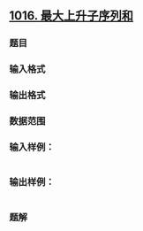 ## [1016. 最大上升子序列和](https://www.acwing.com/problem/content/solution/1018/1/)

### 题目

### 输入格式

### 输出格式

### 数据范围

### 输入样例：

```

```

### 输出样例：

```

```

### 题解